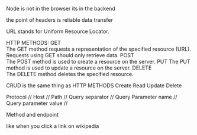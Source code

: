 Node is not in the browser its in the backend 

the point of headers is reliable data transfer

URL stands for Uniform Resource Locator.

HTTP METHODS:
GET	    
    The GET method requests a representation of the specified resource (URL). Requests using GET should only retrieve data.
POST	
    The POST method is used to create a resource on the server.
PUT	
    The PUT method is used to update a resource on the server.
DELETE	
    The DELETE method deletes the specified resource.

CRUD is the same thing as HTTP METHODS
    Create 
    Read 
    Update 
    Delete

Protocol // Host // Path // Query separator // Query Parameter name // Query parameter value // 

Method and endpoint

like when you click a link on wikipedia 

